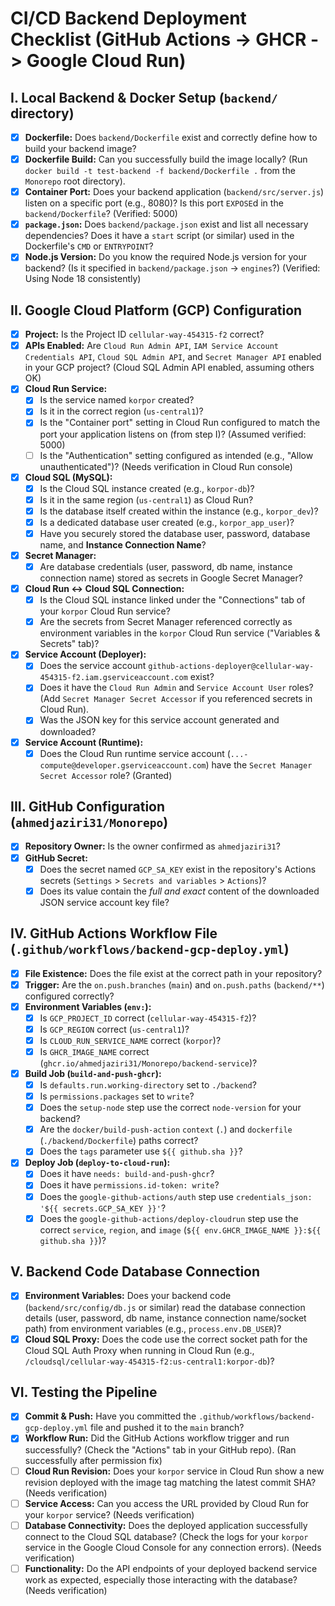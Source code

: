 # CI/CD Backend Deployment Checklist (GitHub Actions -> GHCR -> Google Cloud Run)

## I. Local Backend & Docker Setup (`backend/` directory)

- [x] **Dockerfile:** Does `backend/Dockerfile` exist and correctly define how to build your backend image?
- [x] **Dockerfile Build:** Can you successfully build the image locally? (Run `docker build -t test-backend -f backend/Dockerfile .` from the `Monorepo` root directory).
- [x] **Container Port:** Does your backend application (`backend/src/server.js`) listen on a specific port (e.g., 8080)? Is this port `EXPOSE`d in the `backend/Dockerfile`? (Verified: 5000)
- [x] **`package.json`:** Does `backend/package.json` exist and list all necessary dependencies? Does it have a `start` script (or similar) used in the Dockerfile's `CMD` or `ENTRYPOINT`?
- [x] **Node.js Version:** Do you know the required Node.js version for your backend? (Is it specified in `backend/package.json` -> `engines`?) (Verified: Using Node 18 consistently)

## II. Google Cloud Platform (GCP) Configuration

- [x] **Project:** Is the Project ID `cellular-way-454315-f2` correct?
- [x] **APIs Enabled:** Are `Cloud Run Admin API`, `IAM Service Account Credentials API`, `Cloud SQL Admin API`, and `Secret Manager API` enabled in your GCP project? (Cloud SQL Admin API enabled, assuming others OK)
- [x] **Cloud Run Service:**
  - [x] Is the service named `korpor` created?
  - [x] Is it in the correct region (`us-central1`)?
  - [x] Is the "Container port" setting in Cloud Run configured to match the port your application listens on (from step I)? (Assumed verified: 5000)
  - [ ] Is the "Authentication" setting configured as intended (e.g., "Allow unauthenticated")? (Needs verification in Cloud Run console)
- [x] **Cloud SQL (MySQL):**
  - [x] Is the Cloud SQL instance created (e.g., `korpor-db`)?
  - [x] Is it in the same region (`us-central1`) as Cloud Run?
  - [x] Is the database itself created within the instance (e.g., `korpor_dev`)?
  - [x] Is a dedicated database user created (e.g., `korpor_app_user`)?
  - [x] Have you securely stored the database user, password, database name, and **Instance Connection Name**?
- [x] **Secret Manager:**
  - [x] Are database credentials (user, password, db name, instance connection name) stored as secrets in Google Secret Manager?
- [x] **Cloud Run <-> Cloud SQL Connection:**
  - [x] Is the Cloud SQL instance linked under the "Connections" tab of your `korpor` Cloud Run service?
  - [x] Are the secrets from Secret Manager referenced correctly as environment variables in the `korpor` Cloud Run service ("Variables & Secrets" tab)?
- [x] **Service Account (Deployer):**
  - [x] Does the service account `github-actions-deployer@cellular-way-454315-f2.iam.gserviceaccount.com` exist?
  - [x] Does it have the `Cloud Run Admin` and `Service Account User` roles? (Add `Secret Manager Secret Accessor` if you referenced secrets in Cloud Run).
  - [x] Was the JSON key for this service account generated and downloaded?
- [x] **Service Account (Runtime):**
  - [x] Does the Cloud Run runtime service account (`...-compute@developer.gserviceaccount.com`) have the `Secret Manager Secret Accessor` role? (Granted)

## III. GitHub Configuration (`ahmedjaziri31/Monorepo`)

- [x] **Repository Owner:** Is the owner confirmed as `ahmedjaziri31`?
- [x] **GitHub Secret:**
  - [x] Does the secret named `GCP_SA_KEY` exist in the repository's Actions secrets (`Settings` > `Secrets and variables` > `Actions`)?
  - [x] Does its value contain the _full and exact_ content of the downloaded JSON service account key file?

## IV. GitHub Actions Workflow File (`.github/workflows/backend-gcp-deploy.yml`)

- [x] **File Existence:** Does the file exist at the correct path in your repository?
- [x] **Trigger:** Are the `on.push.branches` (`main`) and `on.push.paths` (`backend/**`) configured correctly?
- [x] **Environment Variables (`env:`):**
  - [x] Is `GCP_PROJECT_ID` correct (`cellular-way-454315-f2`)?
  - [x] Is `GCP_REGION` correct (`us-central1`)?
  - [x] Is `CLOUD_RUN_SERVICE_NAME` correct (`korpor`)?
  - [x] Is `GHCR_IMAGE_NAME` correct (`ghcr.io/ahmedjaziri31/Monorepo/backend-service`)?
- [x] **Build Job (`build-and-push-ghcr`):**
  - [x] Is `defaults.run.working-directory` set to `./backend`?
  - [x] Is `permissions.packages` set to `write`?
  - [x] Does the `setup-node` step use the correct `node-version` for your backend?
  - [x] Are the `docker/build-push-action` `context` (`.`) and `dockerfile` (`./backend/Dockerfile`) paths correct?
  - [x] Does the `tags` parameter use `${{ github.sha }}`?
- [x] **Deploy Job (`deploy-to-cloud-run`):**
  - [x] Does it have `needs: build-and-push-ghcr`?
  - [x] Does it have `permissions.id-token: write`?
  - [x] Does the `google-github-actions/auth` step use `credentials_json: '${{ secrets.GCP_SA_KEY }}'`?
  - [x] Does the `google-github-actions/deploy-cloudrun` step use the correct `service`, `region`, and `image` (`${{ env.GHCR_IMAGE_NAME }}:${{ github.sha }}`)?

## V. Backend Code Database Connection

- [x] **Environment Variables:** Does your backend code (`backend/src/config/db.js` or similar) read the database connection details (user, password, db name, instance connection name/socket path) from environment variables (e.g., `process.env.DB_USER`)?
- [x] **Cloud SQL Proxy:** Does the code use the correct socket path for the Cloud SQL Auth Proxy when running in Cloud Run (e.g., `/cloudsql/cellular-way-454315-f2:us-central1:korpor-db`)?

## VI. Testing the Pipeline

- [x] **Commit & Push:** Have you committed the `.github/workflows/backend-gcp-deploy.yml` file and pushed it to the `main` branch?
- [x] **Workflow Run:** Did the GitHub Actions workflow trigger and run successfully? (Check the "Actions" tab in your GitHub repo). (Ran successfully after permission fix)
- [ ] **Cloud Run Revision:** Does your `korpor` service in Cloud Run show a new revision deployed with the image tag matching the latest commit SHA? (Needs verification)
- [ ] **Service Access:** Can you access the URL provided by Cloud Run for your `korpor` service? (Needs verification)
- [ ] **Database Connectivity:** Does the deployed application successfully connect to the Cloud SQL database? (Check the logs for your `korpor` service in the Google Cloud Console for any connection errors). (Needs verification)
- [ ] **Functionality:** Do the API endpoints of your deployed backend service work as expected, especially those interacting with the database? (Needs verification)
